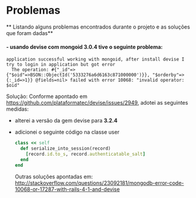 # Problemas

 ** Listando alguns problemas encontrados durante o projeto e as soluções que foram dadas**
#### - usando devise com mongoid 3.0.4 tive o seguinte problema:
```
application successful working with mongoid, after install devise I try to login in application but got error
  The operation: #{"_id"=>{"$oid"=>BSON::ObjectId('5333276a6d6163c871000000')}}, "$orderby"=>{:_id=>1}} @fields=nil> failed with error 10068: "invalid operator: $oid"
```

Solução:
Conforme apontado em https://github.com/plataformatec/devise/issues/2949,
adotei as seguintes medidas:
 - alterei a versão da gem devise para **3.2.4**
 - adicionei o seguinte código na classe user

    ```ruby
    class << self
      def serialize_into_session(record)
        [record.id.to_s, record.authenticatable_salt]
      end
    end
    ```
   Outras soluções apontadas em: http://stackoverflow.com/questions/23092181/mongodb-error-code-10068-or-17287-with-rails-4-1-and-devise
